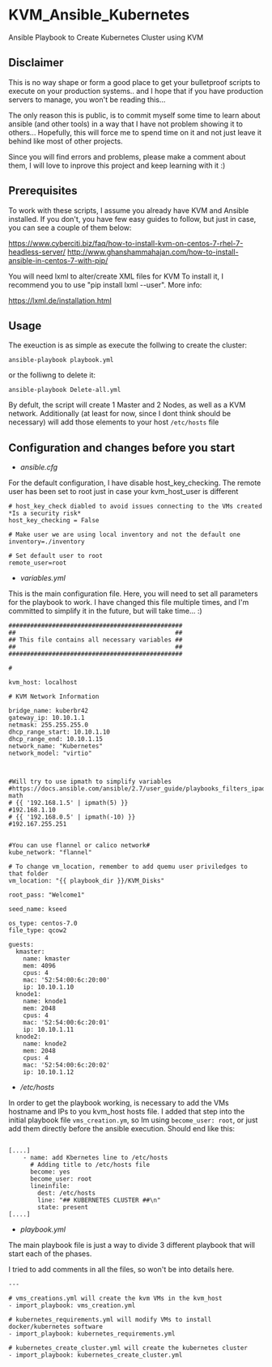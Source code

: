 # KVM_Ansible_Kubernetes #
Ansible Playbook to Create Kubernetes Cluster using KVM

## Disclaimer ##
This is no way shape or form a good place to get your bulletproof scripts to execute on your production systems.. and I hope that if you have production servers to manage, you won't be reading this...

The only reason this is public, is to commit myself some time to learn about ansible (and other tools) in a way that I have not problem showing it to others...
Hopefully, this will force me to spend time on it and not just leave it behind like most of other projects.

Since you will find errors and problems, please make a comment about them, I will love to inprove this project and keep learning with it :)

## Prerequisites ##
To work with these scripts, I assume you already have KVM and Ansible installed.
If you don't, you have few easy guides to follow, but just in case, you can see a couple of them below:

https://www.cyberciti.biz/faq/how-to-install-kvm-on-centos-7-rhel-7-headless-server/
http://www.ghanshammahajan.com/how-to-install-ansible-in-centos-7-with-pip/

You will need lxml to alter/create XML files for KVM
To install it, I recommend you to use "pip install lxml --user". More info: 

https://lxml.de/installation.html

## Usage ##

The exeuction is as simple as execute the follwing to create the cluster:

`ansible-playbook playbook.yml`

or the folliwng to delete it:

`ansible-playbook Delete-all.yml`

By defult, the script will create 1 Master and 2 Nodes, as well as a KVM network.
Additionally (at least for now, since I dont think should be necessary) will add those elements to your host `/etc/hosts` file

## Configuration and changes before you start ##

- *ansible.cfg*

For the default configuration, I have disable host_key_checking.
The remote user has been set to root just in case your kvm_host_user is different
```[defaults]
# host_key_check diabled to avoid issues connecting to the VMs created *Is a security risk*
host_key_checking = False

# Make user we are using local inventory and not the default one
inventory=./inventory

# Set default user to root
remote_user=root
```

- *variables.yml*

This is the main configuration file.
Here, you will need to set all parameters for the playbook to work.
I have changed this file multiple times, and I'm committed to simplify it in the future, but will take time... :)
```---
################################################
##                                            ##
## This file contains all necessary variables ##
##                                            ##
################################################

#

kvm_host: localhost

# KVM Network Information

bridge_name: kuberbr42
gateway_ip: 10.10.1.1
netmask: 255.255.255.0
dhcp_range_start: 10.10.1.10
dhcp_range_end: 10.10.1.15
network_name: "Kubernetes"
network_model: "virtio"



#Will try to use ipmath to simplify variables
#https://docs.ansible.com/ansible/2.7/user_guide/playbooks_filters_ipaddr.html#ip-math
# {{ '192.168.1.5' | ipmath(5) }}
#192.168.1.10
# {{ '192.168.0.5' | ipmath(-10) }}
#192.167.255.251


#You can use flannel or calico network#
kube_network: "flannel"

# To change vm_location, remember to add quemu user priviledges to that folder
vm_location: "{{ playbook_dir }}/KVM_Disks"

root_pass: "Welcome1"

seed_name: kseed

os_type: centos-7.0
file_type: qcow2

guests:
  kmaster:
    name: kmaster
    mem: 4096
    cpus: 4
    mac: '52:54:00:6c:20:00'
    ip: 10.10.1.10
  knode1:
    name: knode1
    mem: 2048
    cpus: 4
    mac: '52:54:00:6c:20:01'
    ip: 10.10.1.11
  knode2:
    name: knode2
    mem: 2048
    cpus: 4
    mac: '52:54:00:6c:20:02'
    ip: 10.10.1.12
```

- */etc/hosts*

In order to get the playbook working, is necessary to add the VMs hostname and IPs to you kvm_host hosts file. 
I added that step into the initial playbook file `vms_creation.ym`, so Im using `become_user: root`, or just add them directly before the ansible execution.
Should end like this:
```

[....]
    - name: add Kbernetes line to /etc/hosts
      # Adding title to /etc/hosts file
      become: yes
      become_user: root
      lineinfile:
        dest: /etc/hosts
        line: "## KUBERNETES CLUSTER ##\n"
        state: present
[....]
```        

- *playbook.yml*

The main playbook file is just a way to divide 3 different playbook that will start each of the phases.

I tried to add comments in all the files, so won't be into details here.

```
---

# vms_creations.yml will create the kvm VMs in the kvm_host
- import_playbook: vms_creation.yml

# kubernetes_requirements.yml will modify VMs to install docker/kubernetes software
- import_playbook: kubernetes_requirements.yml

# kubernetes_create_cluster.yml will create the kubernetes cluster
- import_playbook: kubernetes_create_cluster.yml
```


